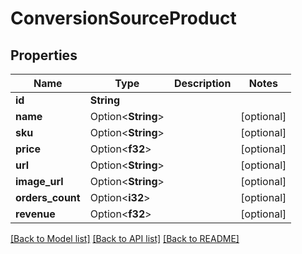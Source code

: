 # ConversionSourceProduct

## Properties

Name | Type | Description | Notes
------------ | ------------- | ------------- | -------------
**id** | **String** |  | 
**name** | Option<**String**> |  | [optional]
**sku** | Option<**String**> |  | [optional]
**price** | Option<**f32**> |  | [optional]
**url** | Option<**String**> |  | [optional]
**image_url** | Option<**String**> |  | [optional]
**orders_count** | Option<**i32**> |  | [optional]
**revenue** | Option<**f32**> |  | [optional]

[[Back to Model list]](../README.md#documentation-for-models) [[Back to API list]](../README.md#documentation-for-api-endpoints) [[Back to README]](../README.md)


